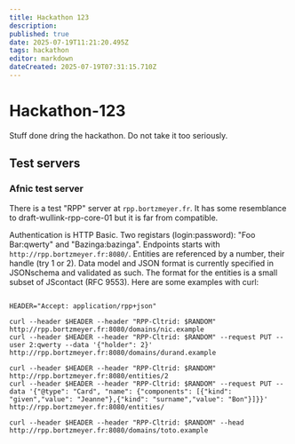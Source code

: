 ```yaml
---
title: Hackathon 123
description: 
published: true
date: 2025-07-19T11:21:20.495Z
tags: hackathon
editor: markdown
dateCreated: 2025-07-19T07:31:15.710Z
---
```


# Hackathon-123

Stuff done dring the hackathon. Do not take it too seriously.
## Test servers

### Afnic test server


There is a test "RPP" server at `rpp.bortzmeyer.fr`. It has some
resemblance to draft-wullink-rpp-core-01 but it is far from
compatible.

Authentication is HTTP Basic. Two registars (login:password): "Foo
Bar:qwerty" and "Bazinga:bazinga". Endpoints starts with
`http://rpp.bortzmeyer.fr:8080/`. Entities are referenced by a number,
their handle (try 1 or 2). Data model and JSON format is currently
specified in JSONschema and validated as such. The format for the
entities is a small subset of JScontact (RFC 9553). Here are some examples with curl:

```

HEADER="Accept: application/rpp+json"

curl --header $HEADER --header "RPP-Cltrid: $RANDOM" http://rpp.bortzmeyer.fr:8080/domains/nic.example
curl --header $HEADER --header "RPP-Cltrid: $RANDOM" --request PUT --user 2:qwerty --data '{"holder": 2}'  http://rpp.bortzmeyer.fr:8080/domains/durand.example

curl --header $HEADER --header "RPP-Cltrid: $RANDOM" http://rpp.bortzmeyer.fr:8080/entities/2
curl --header $HEADER --header "RPP-Cltrid: $RANDOM" --request PUT --data '{"@type": "Card", "name": {"components": [{"kind": "given","value": "Jeanne"},{"kind": "surname","value": "Bon"}]}}'  http://rpp.bortzmeyer.fr:8080/entities/

curl --header $HEADER --header "RPP-Cltrid: $RANDOM" --head http://rpp.bortzmeyer.fr:8080/domains/toto.example
```


